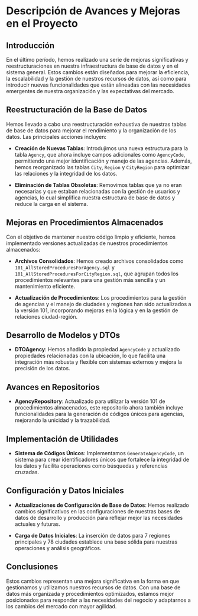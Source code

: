 # Descripción de Avances y Mejoras en el Proyecto

## Introducción

En el último período, hemos realizado una serie de mejoras significativas y reestructuraciones en nuestra infraestructura de base de datos y en el sistema general. Estos cambios están diseñados para mejorar la eficiencia, la escalabilidad y la gestión de nuestros recursos de datos, así como para introducir nuevas funcionalidades que están alineadas con las necesidades emergentes de nuestra organización y las expectativas del mercado.

## Reestructuración de la Base de Datos

Hemos llevado a cabo una reestructuración exhaustiva de nuestras tablas de base de datos para mejorar el rendimiento y la organización de los datos. Las principales acciones incluyen:

- **Creación de Nuevas Tablas**: Introdujimos una nueva estructura para la tabla `Agency`, que ahora incluye campos adicionales como `AgencyCode`, permitiendo una mejor identificación y manejo de las agencias. Además, hemos reorganizado las tablas `City`, `Region` y `CityRegion` para optimizar las relaciones y la integridad de los datos.

- **Eliminación de Tablas Obsoletas**: Removimos tablas que ya no eran necesarias y que estaban relacionadas con la gestión de usuarios y agencias, lo cual simplifica nuestra estructura de base de datos y reduce la carga en el sistema.

## Mejoras en Procedimientos Almacenados

Con el objetivo de mantener nuestro código limpio y eficiente, hemos implementado versiones actualizadas de nuestros procedimientos almacenados:

- **Archivos Consolidados**: Hemos creado archivos consolidados como `101_AllStoredProceduresForAgency.sql` y `101_AllStoredProceduresForCityRegion.sql`, que agrupan todos los procedimientos relevantes para una gestión más sencilla y un mantenimiento eficiente.

- **Actualización de Procedimientos**: Los procedimientos para la gestión de agencias y el manejo de ciudades y regiones han sido actualizados a la versión 101, incorporando mejoras en la lógica y en la gestión de relaciones ciudad-región.

## Desarrollo de Modelos y DTOs

- **DTOAgency**: Hemos añadido la propiedad `AgencyCode` y actualizado propiedades relacionadas con la ubicación, lo que facilita una integración más robusta y flexible con sistemas externos y mejora la precisión de los datos.

## Avances en Repositorios

- **AgencyRepository**: Actualizado para utilizar la versión 101 de procedimientos almacenados, este repositorio ahora también incluye funcionalidades para la generación de códigos únicos para agencias, mejorando la unicidad y la trazabilidad.

## Implementación de Utilidades

- **Sistema de Códigos Únicos**: Implementamos `GenerateAgencyCode`, un sistema para crear identificadores únicos que fortalece la integridad de los datos y facilita operaciones como búsquedas y referencias cruzadas.

## Configuración y Datos Iniciales

- **Actualizaciones de Configuración de Base de Datos**: Hemos realizado cambios significativos en las configuraciones de nuestras bases de datos de desarrollo y producción para reflejar mejor las necesidades actuales y futuras.

- **Carga de Datos Iniciales**: La inserción de datos para 7 regiones principales y 78 ciudades establece una base sólida para nuestras operaciones y análisis geográficos.

## Conclusiones

Estos cambios representan una mejora significativa en la forma en que gestionamos y utilizamos nuestros recursos de datos. Con una base de datos más organizada y procedimientos optimizados, estamos mejor posicionados para responder a las necesidades del negocio y adaptarnos a los cambios del mercado con mayor agilidad.
